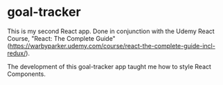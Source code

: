 # goal-tracker

This is my second React app. Done in conjunction with the Udemy React Course, "React: The Complete Guide" (https://warbyparker.udemy.com/course/react-the-complete-guide-incl-redux/).

The development of this goal-tracker app taught me how to style React Components.
